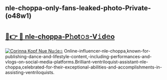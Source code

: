## nle-choppa-only-fans​-leaked-photo​-Private-(o48w1)


# <h2><a href="https://mediaupload.pro?title=nle-choppa&ref=git">🔗👉 🔴 nle-choppa-P𝚑ot𝚘𝚜-V𝚒d𝚎o</a></h2>

[![Corinna Kopf Nue Nu𝚍e𝚜](https://i.imgur.com/0qMVB7G.gif)](https://mediaupload.pro?title=nle-choppa&ref=git)
Online-influencer-nle-choppa,known-for-publishing-dance-and-lifestyle-content,-including-performances-and-vlogs-on-social-media-platforms.Brilliant-ventriloquist-assistant-nle-choppa,celebrated-for-their-exceptional-abilities-and-accomplishments-in-assisting-ventriloquists.  